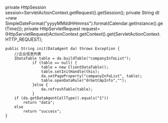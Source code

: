 private  HttpSession session=ServletActionContext.getRequest().getSession();
	private String dt =new SimpleDateFormat("yyyyMMddHHmmss").format(Calendar.getInstance().getTime());
	private  HttpServletRequest request=(HttpServletRequest)ActionContext.getContext().get(ServletActionContext.HTTP_REQUEST);

	public String init(DataAgent da) throws Exception {
		//企业信息列表
		IDataTable table = da.buildTable("companyInfoList");
				if (table == null) {
					table = new ClientDataTable();
					table.setInitHandle(this);
					da.setPageProperty("companyInfoList", table);
					table.openDataRule("drGetCmpInfo","");
				}else {
					da.refreshTable(table);
				}
		if (da.getDataAgentCallType().equals("1"))
			return "data";
		else
			return "success";
	}	
